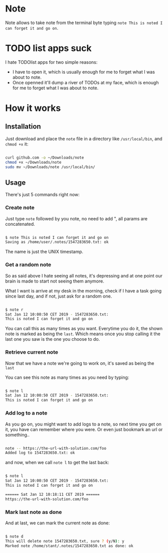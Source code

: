 # Note

Note allows to take note from the terminal byte typing `note This is noted I can forget it and go on`.

# TODO list apps suck

I hate TODOlist apps for two simple reasons:
- I have to open it, which is usually enough for me to forget what I was about to note.
- Once openned it'll dump a river of TODOs at my face, which is enough for me to forget what I was about to note.

# How it works

## Installation

Just download and place the `note` file in a directory like `/usr/local/bin`, and `chmod +x` it:

```sh

curl github.com -o ~/Downloads/note
chmod +x ~/Downloads/note
sudo mv ~/Downloads/note /usr/local/bin/

```

## Usage

There's just 5 commands right now:

### Create note

Just type `note` followed by you note, no need to add ", all params are concatenated.

```sh

$ note This is noted I can forget it and go on
Saving as /home/user/.notes/1547283650.txt: ok

```

The name is just the UNIX timestamp.

### Get a random note

So as said above I hate seeing all notes, it's depressing and at one point our brain is made to start not seeing them anymore.

What I want is arrive at my desk in the morning, check if I have a task going since last day, and if not, just ask for a random one.

```sh

$ note r
Sat Jan 12 10:00:50 CET 2019 - 1547283650.txt:
This is noted I can forget it and go on

```

You can call this as many times as you want. Everytime you do it, the shown note is marked as being the `last`. Which means once you stop calling it the last one you saw is the one you choose to do.

### Retrieve current note

Now that we have a note we're going to work on, it's saved as being the `last`

You can see this note as many times as you need by typing:

```sh

$ note l
Sat Jan 12 10:00:50 CET 2019 - 1547283650.txt:
This is noted I can forget it and go on

```

### Add log to a note

As you go on, you might want to add logs to a note, so next time you get on it, you have can remember where you were. Or even just bookmark an url or something..

```sh

note -- https://the-url-with-solution.com/foo
Added log to 1547283650.txt: ok

```

and now, when we call `note l` to get the last back:

```sh

$ note l
Sat Jan 12 10:00:50 CET 2019 - 1547283650.txt:
This is noted I can forget it and go on

====== Sat Jan 12 10:18:11 CET 2019 ======
https://the-url-with-solution.com/foo

```

### Mark last note as done

And at last, we can mark the current note as done:

```sh

$ note d
This will delete note 1547283650.txt, sure ? (y/N): y
Marked note /home/stant/.notes/1547283650.txt as done: ok

```
